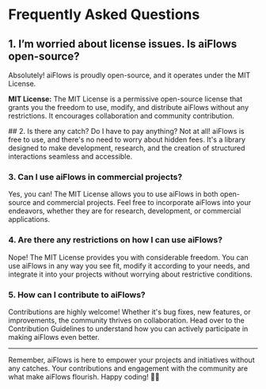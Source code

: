 # Frequently Asked Questions

## 1. I’m worried about license issues. Is aiFlows open-source?
Absolutely! aiFlows is proudly open-source, and it operates under the MIT License.

**MIT License:** The MIT License is a permissive open-source license that grants you the freedom to use, modify, and distribute aiFlows without any restrictions. It encourages collaboration and community contribution.

## 2. Is there any catch? Do I have to pay anything?
Not at all! aiFlows is free to use, and there's no need to worry about hidden fees. It's a library designed to make development, research, and the creation of structured interactions seamless and accessible.

### 3. Can I use aiFlows in commercial projects?
Yes, you can! The MIT License allows you to use aiFlows in both open-source and commercial projects. Feel free to incorporate aiFlows into your endeavors, whether they are for research, development, or commercial applications.

### 4. Are there any restrictions on how I can use aiFlows?
Nope! The MIT License provides you with considerable freedom. You can use aiFlows in any way you see fit, modify it according to your needs, and integrate it into your projects without worrying about restrictive conditions.

### 5. How can I contribute to aiFlows?
Contributions are highly welcome! Whether it's bug fixes, new features, or improvements, the community thrives on collaboration. Head over to the Contribution Guidelines to understand how you can actively participate in making aiFlows even better.
___
Remember, aiFlows is here to empower your projects and initiatives without any catches. Your contributions and engagement with the community are what make aiFlows flourish. Happy coding! 🚀✨